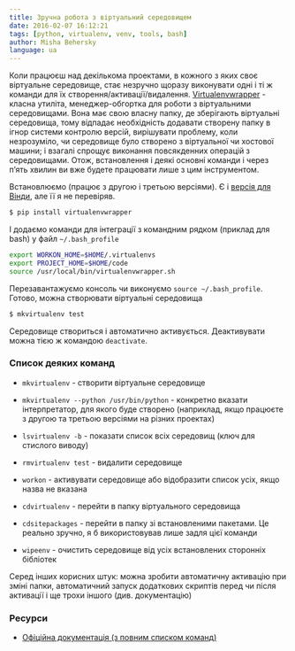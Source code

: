 ```yaml
---
title: Зручна робота з віртуальний середовищем
date: 2016-02-07 16:12:21
tags: [python, virtualenv, venv, tools, bash]
author: Misha Behersky
language: ua
---
```


Коли працюєш над декількома проектами, в кожного з яких своє віртуальне середовище, стає незручно щоразу виконувати одні і ті ж команди для їх створення/активації/видалення. [Virtualenvwrapper](https://virtualenvwrapper.readthedocs.org/en/latest) - класна утиліта, менеджер-обгортка для роботи з віртуальними середовищами. Вона має свою власну папку, де зберігають віртуальні середовища, тому відпадає необхідність додавати створену папку в ігнор системи контролю версій, вирішувати проблему, коли незрозуміло, чи середовище було створено з віртуальної чи хостової машини; і взагалі спрощує виконання повсякденних операцій з середовищами. Отож, встановлення і деякі основні команди і через пʼять хвилин ви вже будете працювати лише з цим інструментом.

Встановлюємо (працює з другою і третьою версіями). Є і [версія для Вінди](https://pypi.python.org/pypi/virtualenvwrapper-win), але її я не перевіряв.

```bash
$ pip install virtualenvwrapper
```

І додаємо команди для інтеграції з командним рядком (приклад для bash) у файл `~/.bash_profile`

```bash
export WORKON_HOME=$HOME/.virtualenvs
export PROJECT_HOME=$HOME/code
source /usr/local/bin/virtualenvwrapper.sh
```

Перезавантажуємо консоль чи виконуємо `source ~/.bash_profile`. Готово, можна створювати віртуальні середовища

```bash
$ mkvirtualenv test
```

Середовище створиться і автоматично активується. Деактивувати можна тією ж командою `deactivate`.

### Список деяких команд

* `mkvirtualenv` - створити віртуальне середовище

* `mkvirtualenv --python /usr/bin/python` - конкретно вказати інтерпретатор, для якого буде створено (наприклад, якщо працюєте з другою та третьою версіями на різних проектах)

* `lsvirtualenv -b` - показати список всіх середовищ&nbsp;(ключ для стислого виводу)

* `rmvirtualenv test` - видалити середовище

* `workon` - активувати середовище або відобразити список усіх, якщо назва не вказана

* `cdvirtualenv` - перейти в папку віртуального середовища

* `cdsitepackages` - перейти в папку зі встановленими пакетами. Це реально зручно, я б використовував лише задля цієї команди

* `wipeenv` - очистить середовище від усіх встановлених сторонніх бібліотек

Серед інших корисних штук: можна зробити автоматичну активацію при зміні папки, автоматичний запуск додаткових скриптів перед чи після активації і ще трохи іншого (див. документацію)

### Ресурси

* [Офіційна документація (з повним списком команд)](https://virtualenvwrapper.readthedocs.org/en/latest/index.html)
